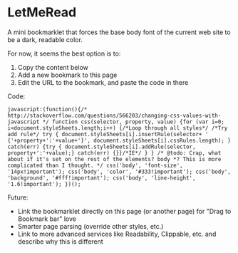 LetMeRead
===========

A mini bookmarklet that forces the base body font of the current web site to be a dark, readable color.

For now, it seems the best option is to:

   1.  Copy the content below
   2.  Add a new bookmark to this page
   3.  Edit the URL to the bookmark, and paste the code in there

Code:

	javascript:(function(){/* http://stackoverflow.com/questions/566203/changing-css-values-with-javascript */ function css(selector, property, value) {for (var i=0; i<document.styleSheets.length;i++) {/*Loop through all styles*/ /*Try add rule*/ try { document.styleSheets[i].insertRule(selector+ ' {'+property+':'+value+'}', document.styleSheets[i].cssRules.length); } catch(err) {try { document.styleSheets[i].addRule(selector, property+':'+value);} catch(err) {}}/*IE*/ } } /* @todo: Crap, what about if it's set on the rest of the elements? body *? This is more complicated than I thought. */ css('body', 'font-size', '14px!important'); css('body', 'color', '#333!important'); css('body', 'background', '#fff!important'); css('body', 'line-height', '1.6!important'); })();


Future:

  * Link the bookmarklet directly on this page (or another page) for "Drag to Bookmark bar" love
  * Smarter page parsing (override other styles, etc.)
  * Link to more advanced services like Readability, Clippable, etc. and describe why this is different
